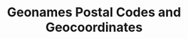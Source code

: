 ---
title: Geonames Postal Codes and Geocoordinates
herb_id: geonames_postal_codes_geocoordinates
contributors:
- github: datumorphism
  name: Datumorphism
data:
- fields:
  - description: Alpha 2 country code where the postal code is affiliated with
    name: country_code
  - description: postal code in string format
    name: postal_code
  - description: latitude of the postal code
    name: latitude
  - description: longitude of the postal code
    name: longitude
  format: csv
  path: dataset/postal_codes_and_coordinates.csv
  size: 23M
  updated_at: '2020-04-20'
- fields:
  - description: alpha 2 country code the postal code belongs
    name: country_code
  - description: postal code in string format
    name: postal_code
  - description: latitude of the postal code
    name: latitude
  - description: longitude of the postal code
    name: longitude
  format: json
  path: dataset/postal_codes_and_coordinates.json
  size: 69M
  updated_at: '2020-04-20'
description: 'Postal codes and their geocoordinates parsed from geonames data. The
  dataset covers the following countries: AD, AR, AS, AT, AU, AX, AZ, BD, BE, BG,
  BM, BR, BY, CA, CH, CL, CO, CR, CZ, DE, DK, DO, DZ, EE, ES, FI, FM, FO, FR, GB,
  GF, GG, GL, GP, GT, GU, HR, HU, IE, IM, IN, IS, IT, JE, JP, KR, LI, LK, LT, LU,
  LV, MC, MD, MH, MK, MP, MQ, MT, MW, MX, MY, NC, NL, NO, NZ, PH, PK, PL, PM, PR,
  PT, PW, RE, RO, RS, RU, SE, SG, SI, SJ, SK, SM, TH, TR, UA, US, UY, VA, VI, WF,
  YT, ZA.'
name: Geonames Postal Codes and Geocoordinates
references:
- link: https://download.geonames.org/export/zip/
  name: Geonames Zip Download Server
repository: datumorphism/geonames-postal-codes-geocoordinates
tags:
- Geo

---